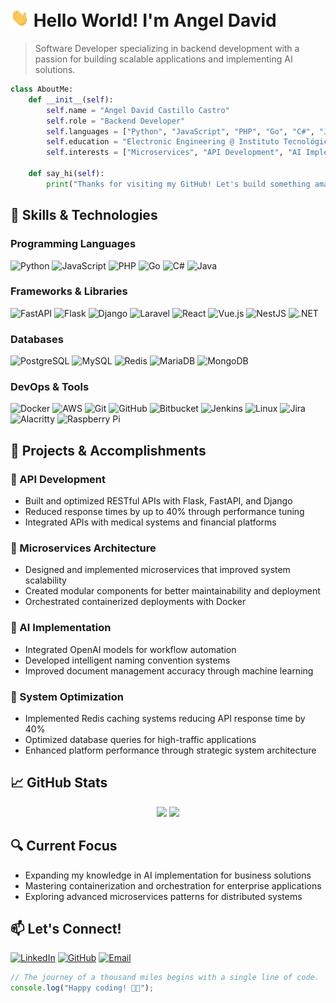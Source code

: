 # <img src="https://raw.githubusercontent.com/ABSphreak/ABSphreak/master/gifs/Hi.gif" width="30px"> Hello World! I'm Angel David

> Software Developer specializing in backend development with a passion for building scalable applications and implementing AI solutions.

```python
class AboutMe:
    def __init__(self):
        self.name = "Angel David Castillo Castro"
        self.role = "Backend Developer"
        self.languages = ["Python", "JavaScript", "PHP", "Go", "C#", "Java"]
        self.education = "Electronic Engineering @ Instituto Tecnológico de Puebla"
        self.interests = ["Microservices", "API Development", "AI Implementation", "System Optimization"]

    def say_hi(self):
        print("Thanks for visiting my GitHub! Let's build something amazing together.")
```

## 🔧 Skills & Technologies

### Programming Languages
![Python](https://img.shields.io/badge/Python-3776AB?style=for-the-badge&logo=python&logoColor=white)
![JavaScript](https://img.shields.io/badge/JavaScript-F7DF1E?style=for-the-badge&logo=javascript&logoColor=black)
![PHP](https://img.shields.io/badge/PHP-777BB4?style=for-the-badge&logo=php&logoColor=white)
![Go](https://img.shields.io/badge/Go-00ADD8?style=for-the-badge&logo=go&logoColor=white)
![C#](https://img.shields.io/badge/C%23-239120?style=for-the-badge&logo=c-sharp&logoColor=white)
![Java](https://img.shields.io/badge/Java-ED8B00?style=for-the-badge&logo=openjdk&logoColor=white)

### Frameworks & Libraries
![FastAPI](https://img.shields.io/badge/FastAPI-009688?style=for-the-badge&logo=FastAPI&logoColor=white)
![Flask](https://img.shields.io/badge/Flask-000000?style=for-the-badge&logo=flask&logoColor=white)
![Django](https://img.shields.io/badge/Django-092E20?style=for-the-badge&logo=django&logoColor=white)
![Laravel](https://img.shields.io/badge/Laravel-FF2D20?style=for-the-badge&logo=laravel&logoColor=white)
![React](https://img.shields.io/badge/React-20232A?style=for-the-badge&logo=react&logoColor=61DAFB)
![Vue.js](https://img.shields.io/badge/Vue.js-35495E?style=for-the-badge&logo=vue.js&logoColor=4FC08D)
![NestJS](https://img.shields.io/badge/NestJS-E0234E?style=for-the-badge&logo=nestjs&logoColor=white)
![.NET](https://img.shields.io/badge/.NET-512BD4?style=for-the-badge&logo=dotnet&logoColor=white)

### Databases
![PostgreSQL](https://img.shields.io/badge/PostgreSQL-316192?style=for-the-badge&logo=postgresql&logoColor=white)
![MySQL](https://img.shields.io/badge/MySQL-005C84?style=for-the-badge&logo=mysql&logoColor=white)
![Redis](https://img.shields.io/badge/Redis-DC382D?style=for-the-badge&logo=redis&logoColor=white)
![MariaDB](https://img.shields.io/badge/MariaDB-003545?style=for-the-badge&logo=mariadb&logoColor=white)
![MongoDB](https://img.shields.io/badge/MongoDB-4EA94B?style=for-the-badge&logo=mongodb&logoColor=white)

### DevOps & Tools
![Docker](https://img.shields.io/badge/Docker-2CA5E0?style=for-the-badge&logo=docker&logoColor=white)
![AWS](https://img.shields.io/badge/AWS-FF9900?style=for-the-badge&logo=amazonaws&logoColor=white)
![Git](https://img.shields.io/badge/Git-F05032?style=for-the-badge&logo=git&logoColor=white)
![GitHub](https://img.shields.io/badge/GitHub-100000?style=for-the-badge&logo=github&logoColor=white)
![Bitbucket](https://img.shields.io/badge/Bitbucket-0047B3?style=for-the-badge&logo=bitbucket&logoColor=white)
![Jenkins](https://img.shields.io/badge/Jenkins-D24939?style=for-the-badge&logo=Jenkins&logoColor=white)
![Linux](https://img.shields.io/badge/Linux-FCC624?style=for-the-badge&logo=linux&logoColor=black)
![Jira](https://img.shields.io/badge/Jira-0052CC?style=for-the-badge&logo=Jira&logoColor=white)
![Alacritty](https://img.shields.io/badge/Alacritty-F46D01?style=for-the-badge&logo=alacritty&logoColor=white)
![Raspberry Pi](https://img.shields.io/badge/Raspberry%20Pi-A22846?style=for-the-badge&logo=Raspberry%20Pi&logoColor=white)

## 🚀 Projects & Accomplishments

### 🔹 API Development
- Built and optimized RESTful APIs with Flask, FastAPI, and Django
- Reduced response times by up to 40% through performance tuning
- Integrated APIs with medical systems and financial platforms

### 🔹 Microservices Architecture
- Designed and implemented microservices that improved system scalability
- Created modular components for better maintainability and deployment
- Orchestrated containerized deployments with Docker

### 🔹 AI Implementation
- Integrated OpenAI models for workflow automation
- Developed intelligent naming convention systems
- Improved document management accuracy through machine learning

### 🔹 System Optimization
- Implemented Redis caching systems reducing API response time by 40%
- Optimized database queries for high-traffic applications
- Enhanced platform performance through strategic system architecture

## 📈 GitHub Stats

<div align="center">
  <img height="180em" src="https://github-readme-stats-git-masterrstaa-rickstaa.vercel.app/api?username=adcc662&theme=dark&show_icons=true" />
  <img height="180em" src="https://github-readme-stats-git-masterrstaa-rickstaa.vercel.app/api/top-langs/?username=adcc662&layout=compact&theme=dark" />
</div>

## 🔍 Current Focus
- Expanding my knowledge in AI implementation for business solutions
- Mastering containerization and orchestration for enterprise applications
- Exploring advanced microservices patterns for distributed systems

## 📫 Let's Connect!

[![LinkedIn](https://img.shields.io/badge/LinkedIn-0077B5?style=for-the-badge&logo=linkedin&logoColor=white)](https://linkedin.com/in/david-castillo-c)
[![GitHub](https://img.shields.io/badge/GitHub-100000?style=for-the-badge&logo=github&logoColor=white)](https://github.com/adcc662)
[![Email](https://img.shields.io/badge/Email-D14836?style=for-the-badge&logo=gmail&logoColor=white)](mailto:angel_david_castillo_c@outlook.com)

```javascript
// The journey of a thousand miles begins with a single line of code.
console.log("Happy coding! 👨‍💻");
```